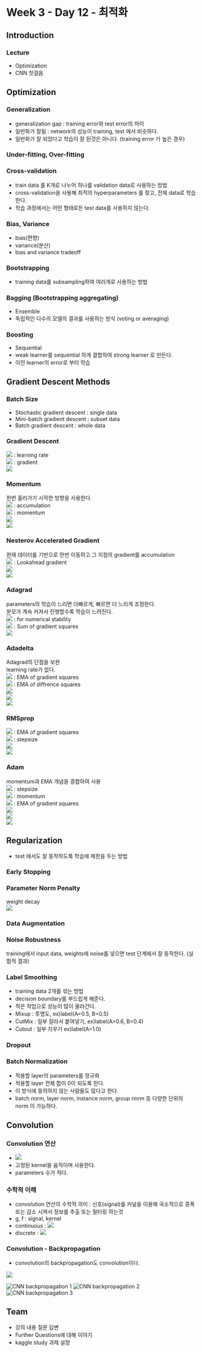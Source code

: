 # Week 3 - Day 12 - 최적화

## Introduction
### Lecture
- Optimization
- CNN 첫걸음

## Optimization

### Generalization
- generalization gap : training error와 test error의 차이
- 일반화가 잘됨 : network의 성능이 training, test 에서 비슷하다.
- 일반화가 잘 되었다고 학습이 잘 된것은 아니다. (training error 가 높은 경우)

### Under-fitting, Over-fitting

### Cross-validation
- train data 를 K개로 나누어 하나를 validation data로 사용하는 방법
- cross-validation을 사용해 최적의 hyperparameters 를 찾고, 전체 data로 학습한다.
- 학습 과정에서는 어떤 형태로든 test data를 사용하지 않는다.

### Bias, Variance
- bias(편향)
- variance(분산)
- bias and variance tradeoff

### Bootstrapping
- training data를 subsampling하여 여러개로 사용하는 방법

### Bagging (Bootstrapping aggregating)
- Ensemble
- 독립적인 다수의 모델의 결과를 사용하는 방식 (voting or averaging)

### Boosting
- Sequential
- weak learner를 sequential 하게 결합하여 strong learner 로 만든다.
- 이전 learner의 error로 부터 학습


## Gradient Descent Methods

### Batch Size
- Stochastic gradient descent : single data
- Mini-batch gradient descent : subset data
- Batch gradient descent : whole data

### Gradient Descent

<img src="https://render.githubusercontent.com/render/math?math=g_t"> : learning rate  
<img src="https://render.githubusercontent.com/render/math?math=\eta"> : gradient  
<img src="https://render.githubusercontent.com/render/math?math=W_{t%2B1}\leftarrow W_t-\eta g_t">

### Momentum
한번 흘러가기 시작한 방향을 사용한다.  
<img src="https://render.githubusercontent.com/render/math?math=a_{t%2B1}"> : accumulation  
<img src="https://render.githubusercontent.com/render/math?math=\beta"> : momentum  
<img src="https://render.githubusercontent.com/render/math?math=a_{t%2B1}\leftarrow \beta a_t %2B g_t ">
<br>
<img src="https://render.githubusercontent.com/render/math?math=W_{t%2B1}\leftarrow W_t -\eta a_{t%2B1}">

### Nesterov Accelerated Gradient
현재 데이터를 기반으로 한번 이동하고 그 지점의 gradient를 accumulation   
<img src="https://render.githubusercontent.com/render/math?math=\nabla L(W_t-\eta\beta a_t)"> : Lookahead gradient  
<img src="https://render.githubusercontent.com/render/math?math=a_{t%2B1} \leftarrow \beta a_t %2B \nabla L(W_t-\eta\beta a_t)">
<br>
<img src="https://render.githubusercontent.com/render/math?math=W_{t%2B1}\leftarrow W_t-\eta a_{t%2B1}">

### Adagrad
parameters의 학습이 느리면 더빠르게, 빠르면 더 느리게 조정한다.  
분모가 계속 커져서 진행할수록 학습이 느려진다.  
<img src="https://render.githubusercontent.com/render/math?math=\epsilon"> : for numerical stability  
<img src="https://render.githubusercontent.com/render/math?math=G_t"> : Sum of gradient squares  
<img src="https://render.githubusercontent.com/render/math?math=W_{t%2B1}=W_t-\frac{\eta}{\sqrt{G_t %2B \epsilon}}g_t">

### Adadelta
Adagrad의 단점을 보완  
learning rate가 없다.  
<img src="https://render.githubusercontent.com/render/math?math=G_t"> : EMA of gradient squares  
<img src="https://render.githubusercontent.com/render/math?math=H_t"> : EMA of diffrence squares  
<img src="https://render.githubusercontent.com/render/math?math=G_t=\gamma G_{t-1}%2B(1-\gamma)g^2_t">
<br>
<img src="https://render.githubusercontent.com/render/math?math=W_{t%2B1}=W_t - \frac{\sqrt{H_{t-1}%2B\epsilon}}{G_t%2B\epsilon}g_t">
<br>
<img src="https://render.githubusercontent.com/render/math?math=H_t=\gamma H_{t-1}%2B(1-\gamma)(\Delta W_t)^2">

### RMSprop

<img src="https://render.githubusercontent.com/render/math?math=G_t"> : EMA of gradient squares  
<img src="https://render.githubusercontent.com/render/math?math=\eta"> : stepsize  
<img src="https://render.githubusercontent.com/render/math?math=G_t=\gamma G_{t-1} %2B (1-\gamma)g^2_t">
<br>
<img src="https://render.githubusercontent.com/render/math?math=W_{t%2B1}=W_t - \frac{\eta}{\sqrt{G_t%2B\epsilon}}g_t">

### Adam 
momentum과 EMA 개념을 결합하여 사용    
<img src="https://render.githubusercontent.com/render/math?math=\eta"> : stepsize  
<img src="https://render.githubusercontent.com/render/math?math=m_t"> : momentum  
<img src="https://render.githubusercontent.com/render/math?math=v_t"> : EMA of gradient squares  
<img src="https://render.githubusercontent.com/render/math?math=m_t=\beta_1 m_{t-1}%2B(1-\beta_1)g_t">
<br>
<img src="https://render.githubusercontent.com/render/math?math=v_t=\beta_2 v_{t-1}%2B(1-\beta_2)g^2_t">
<br>
<img src="https://render.githubusercontent.com/render/math?math=W_{t%2B1}=W_t-\frac{\eta}{\sqrt{v_t%2B\epsilon}}\frac{\sqrt{1-\beta^t_2}}{1-\beta^t_1}m_t">

## Regularization
- test 에서도 잘 동작하도록 학습에 제한을 두는 방법  

### Early Stopping

### Parameter Norm Penalty
weight decay  
<img src="https://render.githubusercontent.com/render/math?math=\text{total cost=loss}(\mathcal{D} %3B W)%2B\frac{\alpha}{2}{\lVert}W{\rVert}^2_2">

### Data Augmentation

### Noise Robustness
training에서 input data, weights에 noise를 넣으면 test 단계에서 잘 동작한다. (실험적 결과)  

### Label Smoothing
- training data 2개를 섞는 방법  
- decision boundary를 부드럽게 해준다.
- 적은 작업으로 성능이 많이 올라간다.
- Mixup : 투명도, ex)label(A=0.5, B=0.5) 
- CutMix : 일부 잘라서 붙여넣기, ex)label(A=0.6, B=0.4)
- Cutout : 일부 지우기 ex)label(A=1.0)

### Dropout

### Batch Normalization
- 적용할 layer의 parameters를 정규화
- 적용할 layer 전체 합이 0이 되도록 한다.
- 이 방식에 동의하지 않는 사람들도 많다고 한다.
- batch norm, layer norm, instance norm, group norm 등 다양한 단위의 norm 이 가능하다.


## Convolution 
### Convolution 연산
- <img src="https://render.githubusercontent.com/render/math?math=h_i=\sigma\left(\sum^k_{j=1}V_{j}x_{i %2B j-1} \right)">
- 고정된 kernel을 움직이며 사용한다.
- parameters 수가 적다.

### 수학적 이해
- convolution 연산의 수학적 의미 : 신호(signal)를 커널을 이용해 국소적으로 증폭 또는 감소 시켜서 정보를 추출 또는 필터링 하는것
- g, f : signal, kernel
- continuous : <img src="https://render.githubusercontent.com/render/math?math=[f*g](x)=\int_{\mathbb{R}^d}f(z)g(x %2B z)dz=\int_{\mathbb{R}^d}f(x %2B z)g(z)dz=[g*f](x)">
- discrete : <img src="https://render.githubusercontent.com/render/math?math=[f*g](i)=\sum_{a\in\mathbb{Z}^d}f(a)g(i %2B a)=\sum_{a\in\mathbb{Z}^d}f(i %2B a)g(a)=[g*f](i)">

 ### Convolution - Backpropagation
- convolution의 backpropagation도 convolution이다.  
<img src="https://render.githubusercontent.com/render/math?math=\frac{\partial}{\partial x}[f*g](x)=\frac{\partial}{\partial x}\int_{\mathbb{R}^d}f(y)g(x-y)\text{d}y=\int_{\mathbb{R}^d}f(y)\frac{\partial g}{\partial x}(x-y)\text{d}y=[f*g^\prime](x)">

![CNN backpropagation 1](../images/math/cnn_backprop_1.png)
![CNN backpropagation 2](../images/math/cnn_backprop_2.png)
![CNN backpropagation 3](../images/math/cnn_backprop_3.png)

## Team
- 강의 내용 질문 답변
- Further Questions에 대해 이야기
- kaggle study 과제 설정

